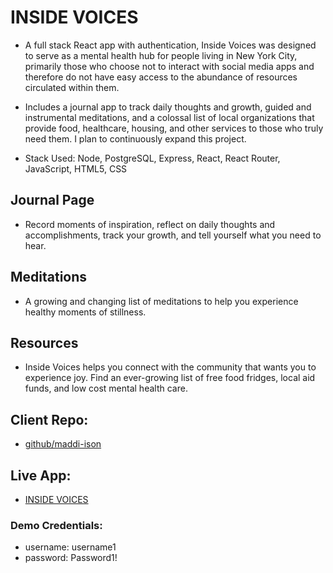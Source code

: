 # INSIDE VOICES
* A full stack React app with authentication, Inside Voices was designed to serve as a mental health hub for people living in New York City, primarily those who choose not to interact with social media apps and therefore do not have easy access to the abundance of resources circulated within them. 

* Includes a journal app to track daily thoughts and growth, guided and instrumental meditations, and a colossal list of local organizations that provide food, healthcare, housing, and other services to those who truly need them. I plan to continuously expand this project.

* Stack Used: Node, PostgreSQL, Express, React, React Router, JavaScript, HTML5, CSS

## Journal Page 
* Record moments of inspiration, reflect on daily thoughts and accomplishments, track your growth, and tell yourself what you need to hear.

## Meditations
* A growing and changing list of meditations to help you experience healthy moments of stillness.

## Resources
* Inside Voices helps you connect with the community that wants you to experience joy. Find an ever-growing list of free food fridges, local aid funds, and low cost mental health care.

## Client Repo:
* [github/maddi-ison](https://github.com/madd-ison/inside-voices-client)

## Live App:

* [INSIDE VOICES](https://inside-voices-client.vercel.app/)

### Demo Credentials:
* username: username1
* password: Password1!